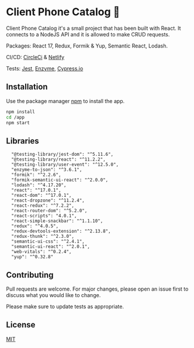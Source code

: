 # Client Phone Catalog :rocket:

Client Phone Catalog it's a small project that has been built with React. It connects to a NodeJS API and it is allowed to make CRUD requests.

Packages: React 17, Redux, Formik & Yup, Semantic React, Lodash.

CI/CD: [CircleCi](https://circleci.com/) & [Netlify](https://www.netlify.com/)

Tests: [Jest](https://jestjs.io/), [Enzyme](https://enzymejs.github.io/enzyme/), [Cypress.io](https://www.cypress.io/)

## Installation

Use the package manager [npm](https://www.npmjs.com/) to install the app.

```bash
npm install
cd /app
npm start
```

## Libraries

```
  "@testing-library/jest-dom": "^5.11.6",
  "@testing-library/react": "^11.2.2",
  "@testing-library/user-event": "^12.5.0",
  "enzyme-to-json": "^3.6.1",
  "formik": "^2.2.6",
  "formik-semantic-ui-react": "^2.0.0",
  "lodash": "^4.17.20",
  "react": "^17.0.1",
  "react-dom": "^17.0.1",
  "react-dropzone": "^11.2.4",
  "react-redux": "^7.2.2",
  "react-router-dom": "^5.2.0",
  "react-scripts": "4.0.1",
  "react-simple-snackbar": "^1.1.10",
  "redux": "^4.0.5",
  "redux-devtools-extension": "^2.13.8",
  "redux-thunk": "^2.3.0",
  "semantic-ui-css": "^2.4.1",
  "semantic-ui-react": "^2.0.1",
  "web-vitals": "^0.2.4",
  "yup": "^0.32.8"
```

## Contributing
Pull requests are welcome. For major changes, please open an issue first to discuss what you would like to change.

Please make sure to update tests as appropriate.

## License
[MIT](https://choosealicense.com/licenses/mit/)